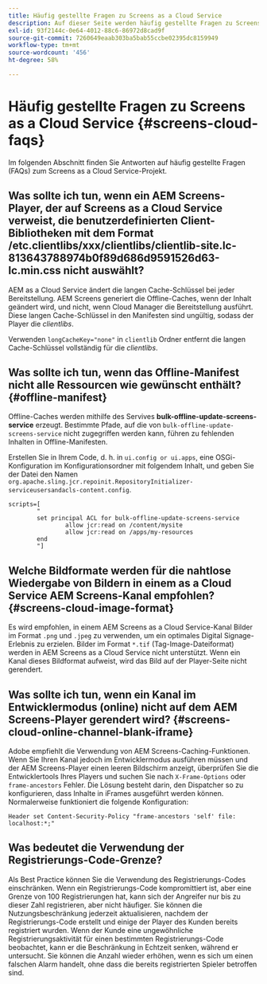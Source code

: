 ```yaml
---
title: Häufig gestellte Fragen zu Screens as a Cloud Service
description: Auf dieser Seite werden häufig gestellte Fragen zu Screens beschrieben.
exl-id: 93f2144c-0e64-4012-88c6-86972d8cad9f
source-git-commit: 7260649eaab303ba5bab55ccbe02395dc8159949
workflow-type: tm+mt
source-wordcount: '456'
ht-degree: 58%

---
```


# Häufig gestellte Fragen zu Screens as a Cloud Service {#screens-cloud-faqs}

Im folgenden Abschnitt finden Sie Antworten auf häufig gestellte Fragen (FAQs) zum Screens as a Cloud Service-Projekt.

## Was sollte ich tun, wenn ein AEM Screens-Player, der auf Screens as a Cloud Service verweist, die benutzerdefinierten Client-Bibliotheken mit dem Format /etc.clientlibs/xxx/clientlibs/clientlib-site.lc-813643788974b0f89d686d9591526d63-lc.min.css nicht auswählt?

AEM as a Cloud Service ändert die langen Cache-Schlüssel bei jeder Bereitstellung. AEM Screens generiert die Offline-Caches, wenn der Inhalt geändert wird, und nicht, wenn Cloud Manager die Bereitstellung ausführt. Diese langen Cache-Schlüssel in den Manifesten sind ungültig, sodass der Player die *clientlibs*.

Verwenden `longCacheKey="none"` in `clientlib` Ordner entfernt die langen Cache-Schlüssel vollständig für die *clientlibs*.


## Was sollte ich tun, wenn das Offline-Manifest nicht alle Ressourcen wie gewünscht enthält? {#offline-manifest}

Offline-Caches werden mithilfe des Servives **bulk-offline-update-screens-service** erzeugt. Bestimmte Pfade, auf die von `bulk-offline-update-screens-service` nicht zugegriffen werden kann, führen zu fehlenden Inhalten in Offline-Manifesten.

Erstellen Sie in Ihrem Code, d. h. in `ui.config or ui.apps`, eine OSGi-Konfiguration im Konfigurationsordner mit folgendem Inhalt, und geben Sie der Datei den Namen `org.apache.sling.jcr.repoinit.RepositoryInitializer-serviceusersandacls-content.config`.

```
scripts=[
        "
        set principal ACL for bulk-offline-update-screens-service
                allow jcr:read on /content/mysite
                allow jcr:read on /apps/my-resources
        end
        "] 
```

## Welche Bildformate werden für die nahtlose Wiedergabe von Bildern in einem as a Cloud Service AEM Screens-Kanal empfohlen?{#screens-cloud-image-format}

Es wird empfohlen, in einem AEM Screens as a Cloud Service-Kanal Bilder im Format `.png` und `.jpeg` zu verwenden, um ein optimales Digital Signage-Erlebnis zu erzielen.
Bilder im Format `*.tif` (Tag-Image-Dateiformat) werden in AEM Screens as a Cloud Service nicht unterstützt. Wenn ein Kanal dieses Bildformat aufweist, wird das Bild auf der Player-Seite nicht gerendert.

## Was sollte ich tun, wenn ein Kanal im Entwicklermodus (online) nicht auf dem AEM Screens-Player gerendert wird? {#screens-cloud-online-channel-blank-iframe}

Adobe empfiehlt die Verwendung von AEM Screens-Caching-Funktionen. Wenn Sie Ihren Kanal jedoch im Entwicklermodus ausführen müssen und der AEM Screens-Player einen leeren Bildschirm anzeigt, überprüfen Sie die Entwicklertools Ihres Players und suchen Sie nach `X-Frame-Options` oder `frame-ancestors` Fehler. Die Lösung besteht darin, den Dispatcher so zu konfigurieren, dass Inhalte in iFrames ausgeführt werden können. Normalerweise funktioniert die folgende Konfiguration:

```
Header set Content-Security-Policy "frame-ancestors 'self' file: localhost:*;"
```

## Was bedeutet die Verwendung der Registrierungs-Code-Grenze?

Als Best Practice können Sie die Verwendung des Registrierungs-Codes einschränken. Wenn ein Registrierungs-Code kompromittiert ist, aber eine Grenze von 100 Registrierungen hat, kann sich der Angreifer nur bis zu dieser Zahl registrieren, aber nicht häufiger. Sie können die Nutzungsbeschränkung jederzeit aktualisieren, nachdem der Registrierungs-Code erstellt und einige der Player des Kunden bereits registriert wurden. Wenn der Kunde eine ungewöhnliche Registrierungsaktivität für einen bestimmten Registrierungs-Code beobachtet, kann er die Beschränkung in Echtzeit senken, während er untersucht. Sie können die Anzahl wieder erhöhen, wenn es sich um einen falschen Alarm handelt, ohne dass die bereits registrierten Spieler betroffen sind.
